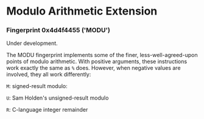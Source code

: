 Modulo Arithmetic Extension
===========================

### Fingerprint 0x4d4f4455 ('MODU')

Under development.

The MODU fingerprint implements some of the finer, less-well-agreed-upon
points of modulo arithmetic. With positive arguments, these instructions
work exactly the same as `%` does. However, when negative values are
involved, they all work differently:

`M`: signed-result modulo:

`U`: Sam Holden's unsigned-result modulo

`R`: C-language integer remainder
